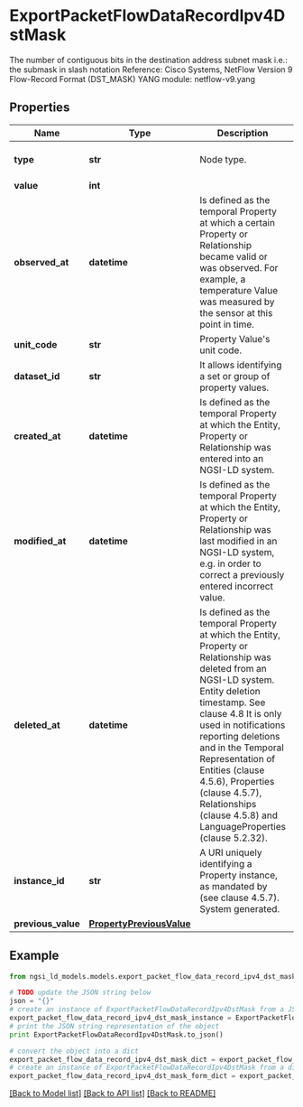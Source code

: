 # ExportPacketFlowDataRecordIpv4DstMask

The number of contiguous bits in the destination address subnet mask i.e.: the submask in slash notation  Reference: Cisco Systems, NetFlow Version 9 Flow-Record Format (DST_MASK)  YANG module: netflow-v9.yang 

## Properties

Name | Type | Description | Notes
------------ | ------------- | ------------- | -------------
**type** | **str** | Node type.  | [optional] [default to 'Property']
**value** | **int** |  | 
**observed_at** | **datetime** | Is defined as the temporal Property at which a certain Property or Relationship became valid or was observed. For example, a temperature Value was measured by the sensor at this point in time.  | [optional] 
**unit_code** | **str** | Property Value&#39;s unit code.  | [optional] 
**dataset_id** | **str** | It allows identifying a set or group of property values.  | [optional] 
**created_at** | **datetime** | Is defined as the temporal Property at which the Entity, Property or Relationship was entered into an NGSI-LD system.  | [optional] [readonly] 
**modified_at** | **datetime** | Is defined as the temporal Property at which the Entity, Property or Relationship was last modified in an NGSI-LD system, e.g. in order to correct a previously entered incorrect value.  | [optional] [readonly] 
**deleted_at** | **datetime** | Is defined as the temporal Property at which the Entity, Property or Relationship was deleted from an NGSI-LD system.  Entity deletion timestamp. See clause 4.8 It is only used in notifications reporting deletions and in the Temporal Representation of Entities (clause 4.5.6), Properties (clause 4.5.7), Relationships (clause 4.5.8) and LanguageProperties (clause 5.2.32).  | [optional] [readonly] 
**instance_id** | **str** | A URI uniquely identifying a Property instance, as mandated by (see clause 4.5.7). System generated.  | [optional] [readonly] 
**previous_value** | [**PropertyPreviousValue**](PropertyPreviousValue.md) |  | [optional] 

## Example

```python
from ngsi_ld_models.models.export_packet_flow_data_record_ipv4_dst_mask import ExportPacketFlowDataRecordIpv4DstMask

# TODO update the JSON string below
json = "{}"
# create an instance of ExportPacketFlowDataRecordIpv4DstMask from a JSON string
export_packet_flow_data_record_ipv4_dst_mask_instance = ExportPacketFlowDataRecordIpv4DstMask.from_json(json)
# print the JSON string representation of the object
print ExportPacketFlowDataRecordIpv4DstMask.to_json()

# convert the object into a dict
export_packet_flow_data_record_ipv4_dst_mask_dict = export_packet_flow_data_record_ipv4_dst_mask_instance.to_dict()
# create an instance of ExportPacketFlowDataRecordIpv4DstMask from a dict
export_packet_flow_data_record_ipv4_dst_mask_form_dict = export_packet_flow_data_record_ipv4_dst_mask.from_dict(export_packet_flow_data_record_ipv4_dst_mask_dict)
```
[[Back to Model list]](../README.md#documentation-for-models) [[Back to API list]](../README.md#documentation-for-api-endpoints) [[Back to README]](../README.md)


